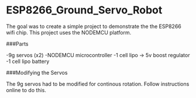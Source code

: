 # ESP8266_Ground_Servo_Robot

The goal was to create a simple project to demonstrate the the ESP8266 wifi chip.
This project uses the NODEMCU platform.

###Parts

-9g servos (x2)
-NODEMCU microcontroller
-1 cell lipo -> 5v boost regulator
-1 cell lipo battery

###Modifying the Servos

The 9g servos had to be modified for continous rotation. Follow instructions online to do this.

